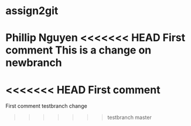 # assign2git
 Phillip Nguyen
<<<<<<< HEAD
First comment
This is a change on newbranch
=======
<<<<<<< HEAD
First comment
=======
First comment
testbranch change
>>>>>>> testbranch
>>>>>>> master
